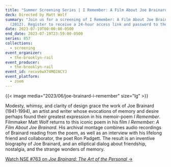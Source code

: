 ```yaml
---
title: "Summer Screening Series | I Remember: A Film About Joe Brainard (2012)"
deck: Directed by Matt Wolf
summary: "Join us for a screening of I Remember: A Film About Joe Brainard
  (2012). Register to receive a 24-hour access link and password to the film."
date: 2023-07-19T00:00:00-0500
end_date: 2023-07-19T23:59:00-0500
series: 857
collections:
  - screening
event_organizer:
  - the-brooklyn-rail
event_producer:
  - the-brooklyn-rail
event_id: recxv6wX74MQ2ACYJ
event_platform:
  - zoom
---
```

{{< image media="2023/06/joe-brainard-i-remember" size="lg" >}}

Modesty, whimsy, and clarity of design grace the work of Joe Brainard (1941-1994), an artist and writer whose evocations of memory and desire perhaps found their greatest expression in his memoir-poem *I Remember*. Filmmaker Matt Wolf returns to this iconic poem in his film *I Remember: A Film About Joe Brainard*. His archival montage combines audio recordings of Brainard reading from the poem, as well as an interview with his lifelong friend and collaborator, the poet Ron Padgett. The result is an inventive biography of Joe Brainard, and an elliptical dialog about friendship, nostalgia, and the strange wonders of memory.

[W﻿atch NSE #763 on *Joe Brainard: The Art of the Personal* →](https://brooklynrail.org/events/2023/03/09/joe-brainard-the-art-of-the-personal/)

[](https://brooklynrail.org/events/2023/03/09/joe-brainard-the-art-of-the-personal/)